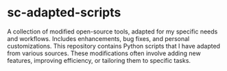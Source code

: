 # sc-adapted-scripts
A collection of modified open-source tools, adapted for my specific needs and workflows. Includes enhancements, bug fixes, and personal customizations. This repository contains Python scripts that I have adapted from various sources. These modifications often involve adding new features, improving efficiency, or tailoring them to specific tasks.
